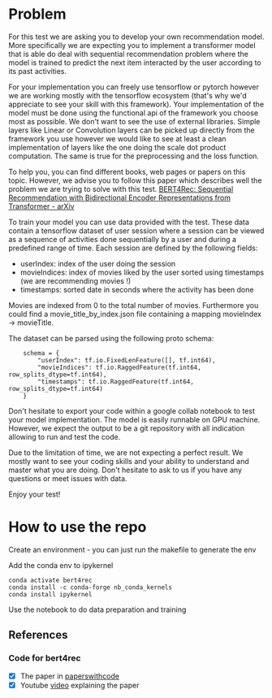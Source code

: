 # Problem

For this test we are asking you to develop your own recommendation model. More specifically we are expecting you to implement a transformer model that is able do deal with sequential recommendation problem where the model is trained to predict the next item interacted by the user according to its past activities.

For your implementation you can freely use tensorflow or pytorch however we are working mostly with the tensorflow ecosystem (that's why we'd appreciate to see your skill with this framework). Your implementation of the model must be done using the functional api of the framework you choose most as possible. We don't want to see the use of external libraries. Simple layers like Linear or Convolution layers can be picked up directly from the framework you use however we would like to see at least a clean implementation of layers like the one doing the scale dot product computation. The same is true for the preprocessing and the loss function.

To help you, you can find different books, web pages or papers on this topic. However, we advise you to follow this paper which describes well the problem we are trying to solve with this test.
[BERT4Rec: Sequential Recommendation with Bidirectional Encoder Representations from Transformer - arXiv](https://arxiv.org/pdf/1904.06690.pdf)

To train your model you can use data provided with the test. These data contain a tensorflow dataset of user session where a session can be viewed as a sequence of activities done sequentially by a user and during a predefined range of time. Each session are defined by the following fields:
-  userIndex: index of the user doing the session
-  movieIndices: index of movies liked by the user sorted using timestamps (we are recommending movies !)
-  timestamps: sorted date in seconds where the activity has been done

Movies are indexed from 0 to the total number of movies. Furthermore you could find a movie_title_by_index.json file containing a mapping movieIndex  -> movieTitle.

The dataset can be parsed using the following proto schema:

```
    schema = {
        "userIndex": tf.io.FixedLenFeature([], tf.int64),
        "movieIndices": tf.io.RaggedFeature(tf.int64, row_splits_dtype=tf.int64),
        "timestamps": tf.io.RaggedFeature(tf.int64, row_splits_dtype=tf.int64)
    }
```

Don't hesitate to export your code within a google collab notebook to test your model implementation. The model is easily runnable on GPU machine.
However, we expect the output to be a git repository with all indication allowing to run and test the code.

Due to the limitation of time, we are not expecting a perfect result. We mostly want to see your coding skills and your ability to understand and master what you are doing.
Don't hesitate to ask to us if you have any questions or meet issues with data.

Enjoy your test!

# How to use the repo
Create an  environment
    - you can just run the makefile to generate the env

Add the conda env to ipykernel
```
conda activate bert4rec
conda install -c conda-forge nb_conda_kernels
conda install ipykernel
```

Use the notebook to do data preparation and training


## References

### Code for bert4rec
* [x] The paper in [paperswithcode](https://paperswithcode.com/paper/bert4rec-sequential-recommendation-with)
* [x] Youtube [video](https://www.youtube.com/watch?v=4pYHEzwTa78) explaining the paper
